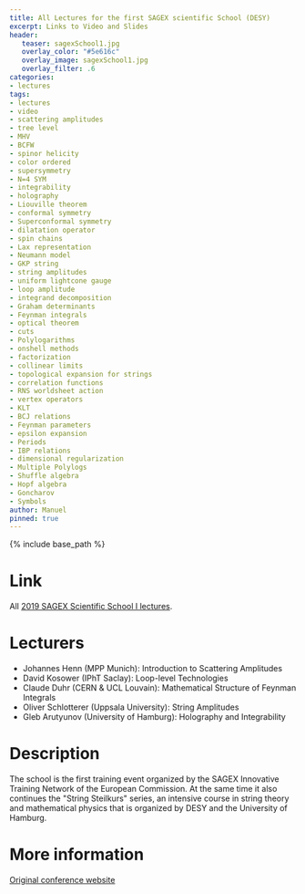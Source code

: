 ```yaml
---
title: All Lectures for the first SAGEX scientific School (DESY)
excerpt: Links to Video and Slides
header:
   teaser: sagexSchool1.jpg 
   overlay_color: "#5e616c"
   overlay_image: sagexSchool1.jpg
   overlay_filter: .6
categories:
- lectures
tags:
- lectures
- video
- scattering amplitudes
- tree level
- MHV
- BCFW
- spinor helicity
- color ordered
- supersymmetry
- N=4 SYM
- integrability
- holography
- Liouville theorem
- conformal symmetry
- Superconformal symmetry
- dilatation operator
- spin chains
- Lax representation
- Neumann model
- GKP string
- string amplitudes
- uniform lightcone gauge
- loop amplitude
- integrand decomposition
- Graham determinants
- Feynman integrals
- optical theorem
- cuts
- Polylogarithms
- onshell methods
- factorization
- collinear limits
- topological expansion for strings
- correlation functions
- RNS worldsheet action
- vertex operators
- KLT
- BCJ relations
- Feynman parameters
- epsilon expansion
- Periods
- IBP relations
- dimensional regularization
- Multiple Polylogs
- Shuffle algebra
- Hopf algebra
- Goncharov
- Symbols
author: Manuel
pinned: true
---
```

{% include base_path %}

# Link
All [2019 SAGEX Scientific School I lectures](https://www.youtube.com/playlist?list=PLC6RXWfJfoYzlHRcYJgH2kbfKWdMVFqr_).

# Lecturers
* Johannes Henn (MPP Munich): Introduction to Scattering Amplitudes
* David Kosower (IPhT Saclay): Loop-level Technologies
* Claude Duhr (CERN & UCL Louvain): Mathematical Structure of Feynman Integrals
* Oliver Schlotterer (Uppsala University): String Amplitudes
* Gleb Arutyunov (University of Hamburg): Holography and Integrability

# Description
The school is the first training event organized by the SAGEX Innovative Training Network of the European Commission. At the same time it also continues the "String Steilkurs" series, an intensive course in string theory and mathematical physics that is organized by DESY and the University of Hamburg.

# More information
[Original conference website](https://indico.desy.de/indico/event/22450/overview)
